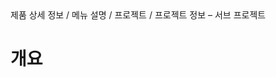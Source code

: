 <!--breadcrumb:제품 상세 정보 / 메뉴 설명 / 프로젝트 / 프로젝트 정보 – 서브 프로젝트--><span class="md-breadcrumb">제품 상세 정보 / 메뉴 설명 / 프로젝트 / 프로젝트 정보 – 서브 프로젝트</span>
# 개요
